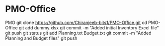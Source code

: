 # PMO-Office
PMO
git clone https://github.com/Chiranjeeb-bits1/PMO-Office.git
cd PMO-Office
git add dummy.xlsx
git commit -m "Added initial Inventory Excel file"
git push
git status
git add Planning.txt Budget.txt
git commit -m "Added Planning and Budget files"
git push




